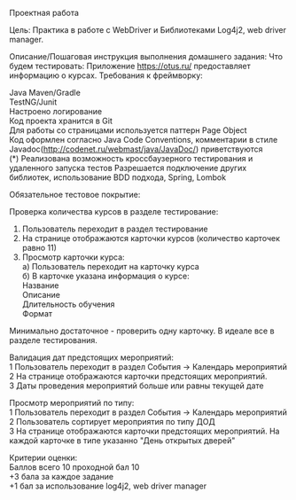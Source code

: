 Проектная работа

Цель:
Практика в работе с WebDriver и Библиотеками Log4j2, web driver manager.

Описание/Пошаговая инструкция выполнения домашнего задания:
Что будем тестировать: Приложение https://otus.ru/ предоставляет информацию о курсах.
Требования к фреймворку:

Java
Maven/Gradle   
TestNG/Junit  
Настроено логирование  
Код проекта хранится в Git   
Для работы со страницами используется паттерн Page Object    
Код оформлен согласно Java Code Conventions, комментарии в стиле Javadoc(http://codenet.ru/webmast/java/JavaDoc/) приветствуются    
(*) Реализована возможность кроссбаузерного тестирования и удаленного запуска тестов
Разрешается подключение других библиотек, использование BDD подхода, Spring, Lombok

Обязательное тестовое покрытие:

Проверка количества курсов в разделе тестирование:

1) Пользователь переходит в раздел тестирование
2) На странице отображаются карточки курсов (количество карточек равно 11)  
3) Просмотр карточки курса:   
а) Пользователь переходит на карточку курса  
б) В карточке указана информация о курсе:  
Название  
Описание  
Длительность обучения  
Формат  

Минимально достаточное - проверить одну карточку. В идеале все в разделе тестирования.  

Валидация дат предстоящих мероприятий:  
1 Пользователь переходит в раздел События -> Календарь мероприятий  
2 На странице отображаются карточки предстоящих мероприятий.  
3 Даты проведения мероприятий больше или равны текущей дате  

Просмотр мероприятий по типу:  
1 Пользователь переходит в раздел События -> Календарь мероприятий  
2 Пользователь сортирует мероприятия по типу ДОД  
3 На странице отображаются карточки предстоящих мероприятий. На каждой карточке в типе указанно "День открытых дверей"    

Критерии оценки:  
Баллов всего 10 проходной бал 10  
+3 бала за каждое задание  
+1 бал за использование log4j2, web driver manager  